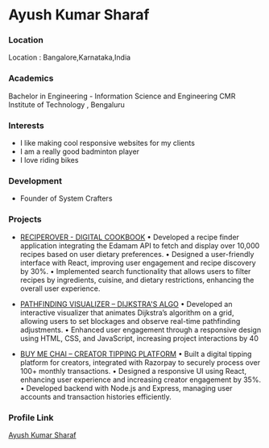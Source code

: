 # Ayush Kumar Sharaf

### Location

Location : Bangalore,Karnataka,India

### Academics

Bachelor in Engineering - Information Science and Engineering 
CMR Institute of Technology , Bengaluru

### Interests

- I like making cool responsive websites for my clients
- I am a really good badminton player
- I love riding bikes

### Development

- Founder of System Crafters

### Projects

- [RECIPEROVER - DIGITAL COOKBOOK](https://github.com/ayush-sharaf/recipe-rover)
• Developed a recipe finder application integrating the Edamam API to fetch
and display over 10,000 recipes based on user dietary preferences.
• Designed a user-friendly interface with React, improving user engagement
and recipe discovery by 30%.
• Implemented search functionality that allows users to filter recipes by
ingredients, cuisine, and dietary restrictions, enhancing the overall user
experience.

- [PATHFINDING VISUALIZER – DIJKSTRA'S ALGO](https://github.com/ayush-sharaf/dijkstra-visualiser) 
• Developed an interactive visualizer that animates Dijkstra’s algorithm on a
grid, allowing users to set blockages and observe real-time pathfinding
adjustments.
• Enhanced user engagement through a responsive design using HTML, CSS,
and JavaScript, increasing project interactions by 40

- [BUY ME CHAI – CREATOR TIPPING PLATFORM](https://github.com/ayush-sharaf/buy-me-chai)
• Built a digital tipping platform for creators, integrated with Razorpay to
securely process over 100+ monthly transactions.
• Designed a responsive UI using React, enhancing user experience and
increasing creator engagement by 35%.
• Developed backend with Node.js and Express, managing user accounts and
transaction histories efficiently.

### Profile Link

[Ayush Kumar Sharaf](https://github.com/ayush-sharaf)
